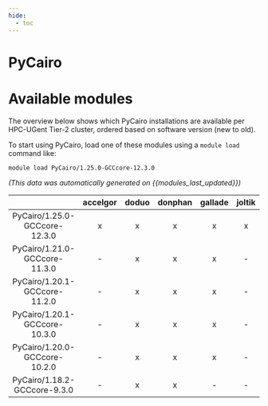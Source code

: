 ```yaml
---
hide:
  - toc
---
```


PyCairo
=======

# Available modules


The overview below shows which PyCairo installations are available per HPC-UGent Tier-2 cluster, ordered based on software version (new to old).

To start using PyCairo, load one of these modules using a `module load` command like:

```shell
module load PyCairo/1.25.0-GCCcore-12.3.0
```

*(This data was automatically generated on {{modules_last_updated}})*  

| |accelgor|doduo|donphan|gallade|joltik|shinx|skitty|
| :---: | :---: | :---: | :---: | :---: | :---: | :---: | :---: |
|PyCairo/1.25.0-GCCcore-12.3.0|x|x|x|x|x|x|x|
|PyCairo/1.21.0-GCCcore-11.3.0|-|x|x|x|-|x|-|
|PyCairo/1.20.1-GCCcore-11.2.0|-|x|x|x|-|-|-|
|PyCairo/1.20.1-GCCcore-10.3.0|-|x|x|x|-|-|-|
|PyCairo/1.20.0-GCCcore-10.2.0|-|x|x|x|-|-|-|
|PyCairo/1.18.2-GCCcore-9.3.0|-|x|x|-|-|-|-|
